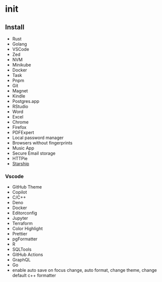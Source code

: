 # init

## Install
- Rust
- Golang
- VSCode
- Zed
- NVM
- Minikube
- Docker
- Task
- Pnpm
- Git
- Magnet
- Kindle
- Postgres.app
- RStudio
- Word
- Excel
- Chrome
- Firefox
- PDFExpert
- Local password manager
- Browsers without fingerprints
- Music App
- Secure Email storage
- HTTPie
- [Starship](https://starship.rs/)

### Vscode
- GitHub Theme
- Copilot
- C/C++
- Deno
- Docker
- Editorconfig
- Jupyter
- Terraform
- Color Highlight
- Prettier
- pgFormatter
- R
- SQLTools
- GitHub Actions
- GraphQL
- Go
- enable auto save on focus change, auto format, change theme, change default c++ formatter
